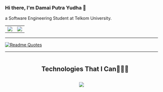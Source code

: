### Hi there, I'm Damai Putra Yudha 🫨  
a Software Engineering Student at Telkom University.

<table>
  <tr>
    <td>
      <img src="https://github-readme-stats.vercel.app/api/top-langs/?username=restuzaki&hide_progress=false&theme=radical&layout=compact" />
    </td>
    <td>
      <img src="https://github-readme-stats.vercel.app/api?username=restuzaki&theme=radical" />
    </td>
  </tr>
</table>

----------------------------------------------------------------------------------------------------------------------------------------

[![Readme Quotes](https://quotes-github-readme.vercel.app/api?type=horizontal&theme=dark)](https://github.com/piyushsuthar/github-readme-quotes)

----------------------------------------------------------------------------------------------------------------------------------------

<div id="user-content-toc">
  <ul align="center">
    <summary><h2 style="display: inline-block">Technologies That I Can👨🏻‍💻</h2></summary>
  </ul>
</div>

<!-- Tech Stack Icons -->
<p align="center">
  <a href="https://skillicons.dev">
    <img src="https://skillicons.dev/icons?i=git,dart,flutter,cs,cpp,java,postman,go,html,js,css,bots,replit,mysql&perline=14" />
  </a>
</p>
